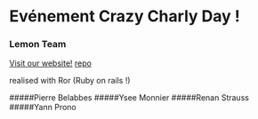 # Evénement Crazy Charly Day !

### Lemon Team

[Visit our website!](https://hidden-river-8024.herokuapp.com)
[repo](https://github.com/Mcdostone/crazy-charly-day)

realised with Ror (Ruby on rails !)

#####Pierre Belabbes
#####Ysee Monnier
#####Renan Strauss
#####Yann Prono
